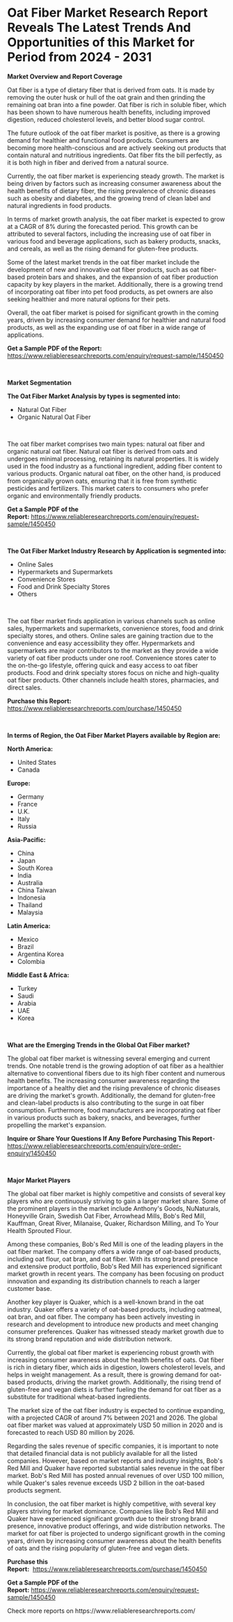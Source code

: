 <p><h1>Oat Fiber Market Research Report Reveals The Latest Trends And Opportunities of this Market for Period from 2024 - 2031</h1></p><p><strong>Market Overview and Report Coverage</strong></p>
<p><p>Oat fiber is a type of dietary fiber that is derived from oats. It is made by removing the outer husk or hull of the oat grain and then grinding the remaining oat bran into a fine powder. Oat fiber is rich in soluble fiber, which has been shown to have numerous health benefits, including improved digestion, reduced cholesterol levels, and better blood sugar control.</p><p>The future outlook of the oat fiber market is positive, as there is a growing demand for healthier and functional food products. Consumers are becoming more health-conscious and are actively seeking out products that contain natural and nutritious ingredients. Oat fiber fits the bill perfectly, as it is both high in fiber and derived from a natural source.</p><p>Currently, the oat fiber market is experiencing steady growth. The market is being driven by factors such as increasing consumer awareness about the health benefits of dietary fiber, the rising prevalence of chronic diseases such as obesity and diabetes, and the growing trend of clean label and natural ingredients in food products.</p><p>In terms of market growth analysis, the oat fiber market is expected to grow at a CAGR of 8% during the forecasted period. This growth can be attributed to several factors, including the increasing use of oat fiber in various food and beverage applications, such as bakery products, snacks, and cereals, as well as the rising demand for gluten-free products.</p><p>Some of the latest market trends in the oat fiber market include the development of new and innovative oat fiber products, such as oat fiber-based protein bars and shakes, and the expansion of oat fiber production capacity by key players in the market. Additionally, there is a growing trend of incorporating oat fiber into pet food products, as pet owners are also seeking healthier and more natural options for their pets.</p><p>Overall, the oat fiber market is poised for significant growth in the coming years, driven by increasing consumer demand for healthier and natural food products, as well as the expanding use of oat fiber in a wide range of applications.</p></p>
<p><strong>Get a Sample PDF of the Report:</strong> <a href="https://www.reliableresearchreports.com/enquiry/request-sample/1450450">https://www.reliableresearchreports.com/enquiry/request-sample/1450450</a></p>
<p>&nbsp;</p>
<p><strong>Market Segmentation</strong></p>
<p><strong>The Oat Fiber Market Analysis by types is segmented into:</strong></p>
<p><ul><li>Natural Oat Fiber</li><li>Organic Natural Oat Fiber</li></ul></p>
<p>&nbsp;</p>
<p><p>The oat fiber market comprises two main types: natural oat fiber and organic natural oat fiber. Natural oat fiber is derived from oats and undergoes minimal processing, retaining its natural properties. It is widely used in the food industry as a functional ingredient, adding fiber content to various products. Organic natural oat fiber, on the other hand, is produced from organically grown oats, ensuring that it is free from synthetic pesticides and fertilizers. This market caters to consumers who prefer organic and environmentally friendly products.</p></p>
<p><strong>Get a Sample PDF of the Report:</strong>&nbsp;<a href="https://www.reliableresearchreports.com/enquiry/request-sample/1450450">https://www.reliableresearchreports.com/enquiry/request-sample/1450450</a></p>
<p>&nbsp;</p>
<p><strong>The Oat Fiber Market Industry Research by Application is segmented into:</strong></p>
<p><ul><li>Online Sales</li><li>Hypermarkets and Supermarkets</li><li>Convenience Stores</li><li>Food and Drink Specialty Stores</li><li>Others</li></ul></p>
<p>&nbsp;</p>
<p><p>The oat fiber market finds application in various channels such as online sales, hypermarkets and supermarkets, convenience stores, food and drink specialty stores, and others. Online sales are gaining traction due to the convenience and easy accessibility they offer. Hypermarkets and supermarkets are major contributors to the market as they provide a wide variety of oat fiber products under one roof. Convenience stores cater to the on-the-go lifestyle, offering quick and easy access to oat fiber products. Food and drink specialty stores focus on niche and high-quality oat fiber products. Other channels include health stores, pharmacies, and direct sales.</p></p>
<p><strong>Purchase this Report:</strong>&nbsp; <a href="https://www.reliableresearchreports.com/purchase/1450450">https://www.reliableresearchreports.com/purchase/1450450</a></p>
<p>&nbsp;</p>
<p><strong>In terms of Region, the Oat Fiber Market Players available by Region are:</strong></p>
<p>
    <p> <strong> North America: </strong>
        <ul>
            <li>United States</li>
            <li>Canada</li>
        </ul>
        </p> 
    <p> <strong> Europe: </strong>
        <ul>
            <li>Germany</li>
            <li>France</li>
            <li>U.K.</li>
            <li>Italy</li>
            <li>Russia</li>
        </ul>
        </p> 
    <p> <strong> Asia-Pacific: </strong>
        <ul>
            <li>China</li>
            <li>Japan</li>
            <li>South Korea</li>
            <li>India</li>
            <li>Australia</li>
            <li>China Taiwan</li>
            <li>Indonesia</li>
            <li>Thailand</li>
            <li>Malaysia</li>
        </ul>
        </p> 
    <p> <strong> Latin America: </strong>
        <ul>
            <li>Mexico</li>
            <li>Brazil</li>
            <li>Argentina Korea</li>
            <li>Colombia</li>
        </ul>
        </p> 
    <p> <strong> Middle East & Africa: </strong>
        <ul>
            <li>Turkey</li>
            <li>Saudi</li>
            <li>Arabia</li>
            <li>UAE</li>
            <li>Korea</li>
        </ul>
    </p>
    </p>
<p>&nbsp;</p>
<p><strong>What are the Emerging Trends in the Global Oat Fiber market?</strong></p>
<p><p>The global oat fiber market is witnessing several emerging and current trends. One notable trend is the growing adoption of oat fiber as a healthier alternative to conventional fibers due to its high fiber content and numerous health benefits. The increasing consumer awareness regarding the importance of a healthy diet and the rising prevalence of chronic diseases are driving the market's growth. Additionally, the demand for gluten-free and clean-label products is also contributing to the surge in oat fiber consumption. Furthermore, food manufacturers are incorporating oat fiber in various products such as bakery, snacks, and beverages, further propelling the market's expansion.</p></p>
<p><strong>Inquire or Share Your Questions If Any Before Purchasing This Report</strong>- <a href="https://www.reliableresearchreports.com/enquiry/pre-order-enquiry/1450450">https://www.reliableresearchreports.com/enquiry/pre-order-enquiry/1450450</a></p>
<p>&nbsp;</p>
<p><strong>Major Market Players</strong></p>
<p><p>The global oat fiber market is highly competitive and consists of several key players who are continuously striving to gain a larger market share. Some of the prominent players in the market include Anthony's Goods, NuNaturals, Honeyville Grain, Swedish Oat Fiber, Arrowhead Mills, Bob's Red Mill, Kauffman, Great River, Milanaise, Quaker, Richardson Milling, and To Your Health Sprouted Flour.</p><p>Among these companies, Bob's Red Mill is one of the leading players in the oat fiber market. The company offers a wide range of oat-based products, including oat flour, oat bran, and oat fiber. With its strong brand presence and extensive product portfolio, Bob's Red Mill has experienced significant market growth in recent years. The company has been focusing on product innovation and expanding its distribution channels to reach a larger customer base.</p><p>Another key player is Quaker, which is a well-known brand in the oat industry. Quaker offers a variety of oat-based products, including oatmeal, oat bran, and oat fiber. The company has been actively investing in research and development to introduce new products and meet changing consumer preferences. Quaker has witnessed steady market growth due to its strong brand reputation and wide distribution network.</p><p>Currently, the global oat fiber market is experiencing robust growth with increasing consumer awareness about the health benefits of oats. Oat fiber is rich in dietary fiber, which aids in digestion, lowers cholesterol levels, and helps in weight management. As a result, there is growing demand for oat-based products, driving the market growth. Additionally, the rising trend of gluten-free and vegan diets is further fueling the demand for oat fiber as a substitute for traditional wheat-based ingredients.</p><p>The market size of the oat fiber industry is expected to continue expanding, with a projected CAGR of around 7% between 2021 and 2026. The global oat fiber market was valued at approximately USD 50 million in 2020 and is forecasted to reach USD 80 million by 2026.</p><p>Regarding the sales revenue of specific companies, it is important to note that detailed financial data is not publicly available for all the listed companies. However, based on market reports and industry insights, Bob's Red Mill and Quaker have reported substantial sales revenue in the oat fiber market. Bob's Red Mill has posted annual revenues of over USD 100 million, while Quaker's sales revenue exceeds USD 2 billion in the oat-based products segment.</p><p>In conclusion, the oat fiber market is highly competitive, with several key players striving for market dominance. Companies like Bob's Red Mill and Quaker have experienced significant growth due to their strong brand presence, innovative product offerings, and wide distribution networks. The market for oat fiber is projected to undergo significant growth in the coming years, driven by increasing consumer awareness about the health benefits of oats and the rising popularity of gluten-free and vegan diets.</p></p>
<p><strong>Purchase this Report:</strong>&nbsp;&nbsp;<a href="https://www.reliableresearchreports.com/purchase/1450450">https://www.reliableresearchreports.com/purchase/1450450</a></p>
<p></p>
<p><strong>Get a Sample PDF of the Report:</strong>&nbsp;<a href="https://www.reliableresearchreports.com/enquiry/request-sample/1450450">https://www.reliableresearchreports.com/enquiry/request-sample/1450450</a></p>
<p>Check more reports on https://www.reliableresearchreports.com/</p>